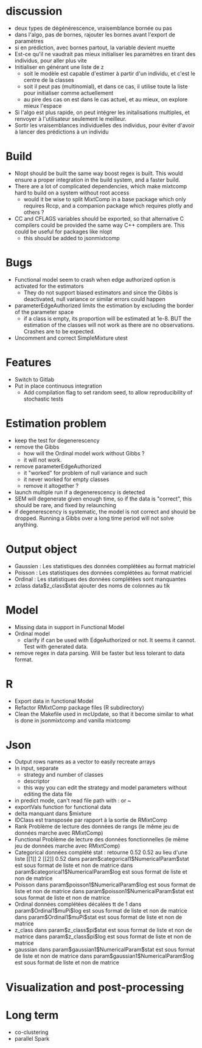 # discussion
- deux types de dégénérescence, vraisemblance bornée ou pas
- dans l'algo, pas de bornes, rajouter les bornes avant l'export de paramètres
- si en prédiction, avec bornes partout, la variable devient muette
- Est-ce qu'il ne vaudrait pas mieux initialiser les paramètres en tirant des individus, pour aller plus vite
- Initialiser en générant une liste de z
    - soit le modèle est capable d'estimer à partir d'un individu, et c'est le centre de la classes
    - soit il peut pas (multinomial), et dans ce cas, il utilise toute la liste pour initialiser comme actuellement
    - au pire des cas on est dans le cas actuel, et au mieux, on explore mieux l'espace
- Si l'algo est plus rapide, on peut intégrer les initalisations multiples, et renvoyer à l'utilisateur seulement le meilleur.
- Sortir les vraisemblances individuelles des individus, pour éviter d'avoir à lancer des prédictions à un individu

# Build

- Nlopt should be built the same way boost regex is built. This would ensure a proper integration in the build system, and a faster build.
- There are a lot of complicated dependencies, which make mixtcomp hard to build on a system without root access
    - would it be wise to split MixtComp in a base package which only requires Rccp, and a companion package which requires plotly and others ?
- CC and CFLAGS variables should be exported, so that alternative C compilers could be provided the same way C++ compilers are. This could be useful for packages like nlopt
    - this should be added to jsonmixtcomp

# Bugs

- Functional model seem to crash when edge authorized option is activated for the estimators
    - They do not support biased estimators and since the Gibbs is deactivated, null variance or similar errors could happen
- parameterEdgeAuthorized limits the estimation by excluding the border of the parameter space
	- if a class is empty, its proportion will be estimated at 1e-8. BUT the estimation of the classes will not work as there are no observations. Crashes are to be expected.
- Uncomment and correct SimpleMixture utest

# Features

- Switch to Gitlab
- Put in place continuous integration
    - Add compilation flag to set random seed, to allow reproducibility of stochastic tests

# Estimation problem
- keep the test for degenerescency
- remove the Gibbs
    - how will the Ordinal model work without Gibbs ?
    - it will not work.
- remove parameterEdgeAuthorized
    - it "worked" for problem of null variance and such
    - it never worked for empty classes
    - remove it altogether ?
- launch multiple run if a degenerescency is detected
- SEM will degenerate given enough time, so if the data is "correct", this should be rare, and fixed by relaunching
- if degenerescency is systematic, the model is not correct and should be dropped. Running a Gibbs over a long time period will not solve anything.

# Output object
- Gaussien :
    Les statistiques des données complétées au format matriciel
- Poisson :
    Les statistiques des données complétées au format matriciel
- Ordinal :
    Les statistiques des données complétées sont manquantes
- zclass
    data\$z_class\$stat ajouter des noms de colonnes au tik

# Model

- Missing data in support in Functional Model
- Ordinal model
    - clarify if can be used with EdgeAuthorized or not. It seems it cannot. Test with generated data.
- remove regex in data parsing. Will be faster but less tolerant to data format.

# R

- Export data in functional Model
- Refactor RMixtComp package files (R subdirectory)
- Clean the Makefile used in mcUpdate, so that it become similar to what is done in jsonmixtcomp and vanilla mixtcomp

# Json

- Output rows names as a vector to easily recreate arrays
- In input, separate
    - strategy and number of classes
    - descriptor
    - this way you can edit the strategy and model parameters without editing the data file
- in predict mode, can't read file path with : or ~
- exportVals function for functional data
- delta manquant dans $mixture
- IDClass est transposée par rapport à la sortie de RMixtComp
- Rank
    Problème de lecture des données de rangs (le même jeu de données marche avec RMixtComp)
- Functional
    Problème de lecture des données fonctionnelles (le même jeu de données marche avec RMixtComp)
- Categorical
    données complété stat : retourne 0.52 0.52 au lieu d'une liste [[1]] 2 [[2]] 0.52
    dans param\$categorical1\$NumericalParam\$stat est sous format de liste et non de matrice
    dans param\$categorical1\$NumericalParam\$log est sous format de liste et non de matrice
- Poisson
    dans param\$poisson1\$NumericalParam\$log est sous format de liste et non de matrice
    dans param\$poisson1\$NumericalParam\$stat est sous format de liste et non de matrice
- Ordinal
    données complétées décalées tt de 1
    dans param\$Ordinal1\$muPi\$log est sous format de liste et non de matrice
    dans param\$Ordinal1\$muPi\$stat est sous format de liste et non de matrice
- z_class
    dans param\$z_class\$pi\$stat est sous format de liste et non de matrice
    dans param\$z_class\$pi\$log est sous format de liste et non de matrice
- gaussian
    dans param\$gaussian1\$NumericalParam\$stat est sous format de liste et non de matrice
    dans param\$gaussian1\$NumericalParam\$log est sous format de liste et non de matrice

# Visualization and post-processing

# Long term

- co-clustering
- parallel Spark
